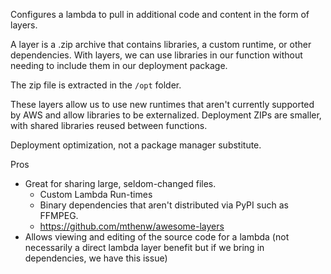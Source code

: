 Configures a lambda to pull in additional code and content in the form of layers.

A layer is a .zip archive that contains libraries, a custom runtime, or other dependencies. With layers, we can use libraries in our function without needing to include them in our deployment package.

The zip file is extracted in the `/opt` folder.

These layers allow us to use new runtimes that aren't currently supported by AWS and allow libraries to be externalized. Deployment ZIPs are smaller, with shared libraries reused between functions.

Deployment optimization, not a package manager substitute.

Pros

* Great for sharing large, seldom-changed files.
  * Custom Lambda Run-times
  * Binary dependencies that aren't distributed via PyPI such as FFMPEG.
  * https://github.com/mthenw/awesome-layers
* Allows viewing and editing of the source code for a lambda (not necessarily a direct lambda layer benefit but if we bring in dependencies, we have this issue)
